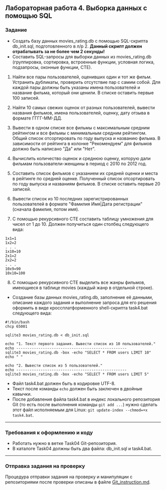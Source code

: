 ## Лабораторная работа 4. Выборка данных с помощью SQL

### Задание
* Создать базу данных movies_rating.db с помощью SQL-скрипта db_init.sql, подготовленного в л/р 2. **Данный скрипт должен отрабатывать за не более чем 2 секунды!**
* Составить SQL-запросы для выборки данных из movies_rating.db (группировка,  сортировка, встроенные функции, условная логика, подзапросы, оконные функции, CTE).

1. Найти все пары пользователей, оценивших один и тот же фильм. Устранить
   дубликаты, проверить отсутствие пар с самим собой. Для каждой пары должны
   быть указаны имена пользователей и название фильма, который они ценили. В
   списке оставить первые 100 записей.

2. Найти 10 самых свежих оценок от разных пользователей, вывести названия фильмов, имена пользователей, оценку, дату отзыва в формате ГГГГ-ММ-ДД.

3. Вывести в одном списке все фильмы с максимальным средним рейтингом и все фильмы с минимальным средним рейтингом. Общий список отсортировать по году выпуска и названию фильма. В зависимости от рейтинга в колонке "Рекомендуем" для фильмов должно быть написано "Да" или "Нет".

4. Вычислить количество оценок и среднюю оценку, которую дали фильмам пользователи-женщины в период с 2010 по 2012 год.

5. Составить список фильмов с указанием их средней оценки и места в рейтинге по средней оценке. Полученный список отсортировать по году выпуска и названиям фильмов. В списке оставить первые 20 записей.

6. Вывести список из 10 последних зарегистрированных пользователей в формате "Фамилия Имя|Дата регистрации" (сначала фамилия, потом имя).

7. С помощью рекурсивного CTE составить таблицу умножения для чисел от 1 до 10. Должен получиться один столбец следующего вида:
```
1x1=1
1x2=2
. . .
1x10=10
2x1=2
2x2=2
. . .
10x9=90
10x10=100
```
8. С помощью рекурсивного CTE выделить все жанры фильмов, имеющиеся в таблице movies (каждый жанр в отдельной строке).

* Создание базы данных movies_rating.db, заполнение её данными, описание каждого задания и выполнение запроса для его решения оформить в виде кроссплатформенного shell-скрипта task4.bat следующего вида:
```
#!/bin/bash
chcp 65001

sqlite3 movies_rating.db < db_init.sql

echo "1. Текст первого задания. Вывести список из 10 пользователей."
echo --------------------------------------------------
sqlite3 movies_rating.db -box -echo "SELECT * FROM users LIMIT 10"
echo " "

echo "2. Вывести список из 5 пользователей."
echo --------------------------------------------------
sqlite3 movies_rating.db -box -echo "SELECT * FROM users LIMIT 5"
```
* Файл task4.bat должен быть в кодировке UTF-8.
* Текст после команды `echo` должен быть заключен в двойные кавычки.
* После добавления файла task4.bat в индекс локального репозитория Git (то есть после выполнения команды `git add ...`) нужно сделать этот файл исполняемым для Linux: `git update-index --chmod=+x task4.bat`.


* * *
### Требования к оформлению и коду
* Работать нужно в ветке Task04 Git-репозитория.
* В каталоге Task04 должны быть два файла: db_init.sql и task4.bat.

* * *

### Отправка задания на проверку
Процедура отправки задания на проверку и манипуляции с репозиториями после проверки описаны в файле [Git_instruction.md](Git_instruction.md).

